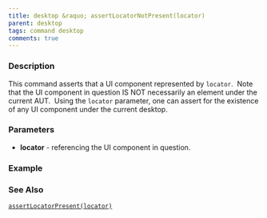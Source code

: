 ```yaml
---
title: desktop &raquo; assertLocatorNotPresent(locator)
parent: desktop
tags: command desktop
comments: true
---
```


### Description

This command asserts that a UI component represented by `locator`.  Note that the UI component in question IS NOT necessarily an element under the current AUT.  Using the `locator` parameter, one can assert for the existence of any UI component under the current desktop.

### Parameters

- **locator** -  referencing the UI component in question.

### Example


### See Also
[`assertLocatorPresent(locator)`](assertLocatorPresent(locator))